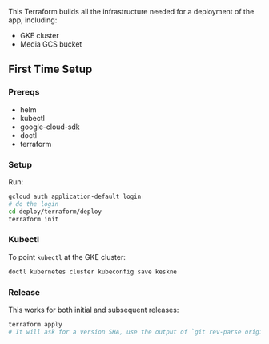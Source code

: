 This Terraform builds all the infrastructure needed for a deployment of the app, including:

- GKE cluster
- Media GCS bucket

## First Time Setup

### Prereqs

- helm
- kubectl
- google-cloud-sdk
- doctl
- terraform

### Setup

Run:

```sh
gcloud auth application-default login
# do the login
cd deploy/terraform/deploy
terraform init
```

### Kubectl

To point `kubectl` at the GKE cluster:

```sh
doctl kubernetes cluster kubeconfig save keskne
```

### Release

This works for both initial and subsequent releases:

```sh
terraform apply
# It will ask for a version SHA, use the output of `git rev-parse origin/master`
```

